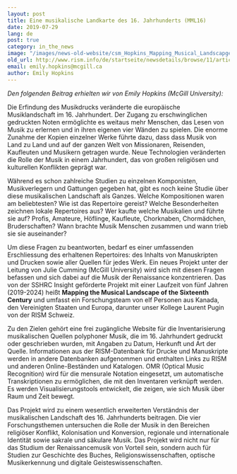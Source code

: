 ```yaml
---
layout: post
title: Eine musikalische Landkarte des 16. Jahrhunderts (MML16)
date: 2019-07-29
lang: de
post: true
category: in_the_news
image: "/images/news-old-website/csm_Hopkins_Mapping_Musical_Landscapge_logo_2_03cf461534.jpg"
old_url: http://www.rism.info/de/startseite/newsdetails/browse/11/article/64/mapping-the-musical-landscape-of-the-sixteenth-century-mml16.html
email: emily.hopkins@mcgill.ca
author: Emily Hopkins
---
```


_Den folgenden Beitrag erhielten wir von Emily Hopkins (McGill University):_

Die Erfindung des Musikdrucks veränderte die europäische Musiklandschaft im 16. Jahrhundert. Der Zugang zu erschwinglichen gedruckten Noten ermöglichte es weitaus mehr Menschen, das Lesen von Musik zu erlernen und in ihren eigenen vier Wänden zu spielen. Die enorme Zunahme der Kopien einzelner Werke führte dazu, dass dass Musik von Land zu Land und auf der ganzen Welt von Missionaren, Reisenden, Kaufleuten und Musikern getragen wurde. Neue Technologien veränderten die Rolle der Musik in einem Jahrhundert, das von großen religiösen und kulturellen Konflikten geprägt war.

Während es schon zahlreiche Studien zu einzelnen Komponisten, Musikverlegern und Gattungen gegeben hat, gibt es noch keine Studie über diese musikalischen Landschaft als Ganzes. Welche Kompositionen waren am beliebtesten? Wie ist das Repertoire gereist? Welche Besonderheiten zeichnen lokale Repertoires aus? Wer kaufte welche Musikalien und führte sie auf? Profis, Amateure, Höflinge, Kaufleute, Chorknaben, Chormädchen, Bruderschaften? Wann brachte Musik Menschen zusammen und wann trieb sie sie auseinander?

Um diese Fragen zu beantworten, bedarf es einer umfassenden Erschliessung des erhaltenen Repertoires: des Inhalts von Manuskripten und Drucken sowie aller Quellen für jedes Werk. Ein neues Projekt unter der Leitung von Julie Cumming (McGill University) wird sich mit diesen Fragen befassen und sich dabei auf die Musik der Renaissance konzentrieren. Das von der SSHRC Insight geförderte Projekt mit einer Laufzeit von fünf Jahren (2019-2024) heißt **Mapping the Musical Landscape of the Sixteenth Century** und umfasst ein Forschungsteam von elf Personen aus Kanada, den Vereinigten Staaten und Europa, darunter unser Kollege Laurent Pugin von der RISM Schweiz.

Zu den Zielen gehört eine frei zugängliche Website für die Inventarisierung musikalischen Quellen polyphoner Musik, die im 16. Jahrhundert gedruckt oder geschrieben wurden, mit Angaben zu Datum, Herkunft und Art der Quelle. Informationen aus der RISM-Datenbank für Drucke und Manuskripte werden in andere Datenbanken aufgenommen und enthalten Links zu RISM und anderen Online-Beständen und Katalogen. OMR (Optical Music Recognition) wird für die mensurale Notation eingesetzt, um automatische Transkriptionen zu ermöglichen, die mit den Inventaren verknüpft werden. Es werden Visualisierungstools entwickelt, die zeigen, wie sich Musik über Raum und Zeit bewegt.

Das Projekt wird zu einem wesentlich erweiterten Verständnis der musikalischen Landschaft des 16. Jahrhunderts beitragen. Die vier Forschungsthemen untersuchen die Rolle der Musik in den Bereichen religiöser Konflikt, Kolonisation und Konversion, regionale und internationale Identität sowie sakrale und säkulare Musik. Das Projekt wird nicht nur für das Studium der Renaissancemusik von Vorteil sein, sondern auch für Studien zur Geschichte des Buches, Religionswissenschaften, optische Musikerkennung und digitale Geisteswissenschaften.